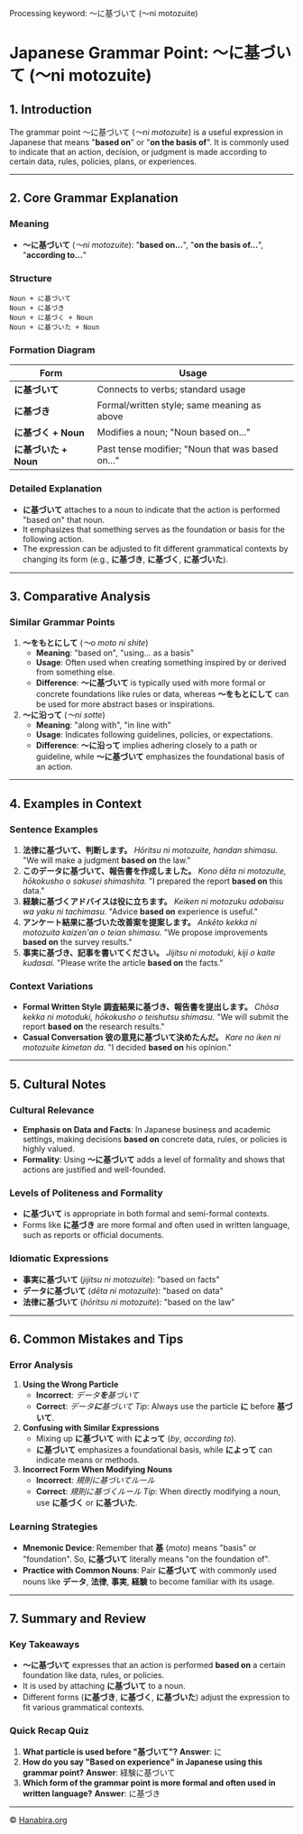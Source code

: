 Processing keyword: ～に基づいて (〜ni motozuite)
# Japanese Grammar Point: ～に基づいて (〜ni motozuite)

## 1. Introduction
The grammar point ～に基づいて (*〜ni motozuite*) is a useful expression in Japanese that means "**based on**" or "**on the basis of**". It is commonly used to indicate that an action, decision, or judgment is made according to certain data, rules, policies, plans, or experiences.

---
## 2. Core Grammar Explanation
### Meaning
- **～に基づいて** (*〜ni motozuite*): "**based on...**", "**on the basis of...**", "**according to...**"
### Structure
```plaintext
Noun + に基づいて
Noun + に基づき
Noun + に基づく + Noun
Noun + に基づいた + Noun
```
### Formation Diagram
| Form                   | Usage                                        |
|------------------------|----------------------------------------------|
| **に基づいて**        | Connects to verbs; standard usage             |
| **に基づき**          | Formal/written style; same meaning as above    |
| **に基づく + Noun**   | Modifies a noun; "Noun based on..."            |
| **に基づいた + Noun** | Past tense modifier; "Noun that was based on..." |
### Detailed Explanation
- **に基づいて** attaches to a noun to indicate that the action is performed "based on" that noun.
- It emphasizes that something serves as the foundation or basis for the following action.
- The expression can be adjusted to fit different grammatical contexts by changing its form (e.g., **に基づき**, **に基づく**, **に基づいた**).
---
## 3. Comparative Analysis
### Similar Grammar Points
1. **～をもとにして** (*〜o moto ni shite*)
   - **Meaning**: "based on", "using... as a basis"
   - **Usage**: Often used when creating something inspired by or derived from something else.
   - **Difference**: **～に基づいて** is typically used with more formal or concrete foundations like rules or data, whereas **～をもとにして** can be used for more abstract bases or inspirations.
2. **～に沿って** (*〜ni sotte*)
   - **Meaning**: "along with", "in line with"
   - **Usage**: Indicates following guidelines, policies, or expectations.
   - **Difference**: **～に沿って** implies adhering closely to a path or guideline, while **～に基づいて** emphasizes the foundational basis of an action.
---
## 4. Examples in Context
### Sentence Examples
1. **法律に基づいて、判断します。**
   *Hōritsu ni motozuite, handan shimasu.*
   "We will make a judgment **based on** the law."
2. **このデータに基づいて、報告書を作成しました。**
   *Kono dēta ni motozuite, hōkokusho o sakusei shimashita.*
   "I prepared the report **based on** this data."
3. **経験に基づくアドバイスは役に立ちます。**
   *Keiken ni motozuku adobaisu wa yaku ni tachimasu.*
   "Advice **based on** experience is useful."
4. **アンケート結果に基づいた改善案を提案します。**
   *Ankēto kekka ni motozuita kaizen'an o teian shimasu.*
   "We propose improvements **based on** the survey results."
5. **事実に基づき、記事を書いてください。**
   *Jijitsu ni motoduki, kiji o kaite kudasai.*
   "Please write the article **based on** the facts."
### Context Variations
- **Formal Written Style**
  **調査結果に基づき、報告書を提出します。**
  *Chōsa kekka ni motoduki, hōkokusho o teishutsu shimasu.*
  "We will submit the report **based on** the research results."
- **Casual Conversation**
  **彼の意見に基づいて決めたんだ。**
  *Kare no iken ni motozuite kimetan da.*
  "I decided **based on** his opinion."
---
## 5. Cultural Notes
### Cultural Relevance
- **Emphasis on Data and Facts**: In Japanese business and academic settings, making decisions **based on** concrete data, rules, or policies is highly valued.
- **Formality**: Using **～に基づいて** adds a level of formality and shows that actions are justified and well-founded.
### Levels of Politeness and Formality
- **に基づいて** is appropriate in both formal and semi-formal contexts.
- Forms like **に基づき** are more formal and often used in written language, such as reports or official documents.
### Idiomatic Expressions
- **事実に基づいて** (*jijitsu ni motozuite*): "based on facts"
- **データに基づいて** (*dēta ni motozuite*): "based on data"
- **法律に基づいて** (*hōritsu ni motozuite*): "based on the law"
---
## 6. Common Mistakes and Tips
### Error Analysis
1. **Using the Wrong Particle**
   - **Incorrect**: *データ**を**基づいて*
   - **Correct**: *データ**に**基づいて*
   *Tip*: Always use the particle **に** before **基づいて**.
2. **Confusing with Similar Expressions**
   - Mixing up **に基づいて** with **によって** (*by*, *according to*).
   - **に基づいて** emphasizes a foundational basis, while **によって** can indicate means or methods.
3. **Incorrect Form When Modifying Nouns**
   - **Incorrect**: *規則に基づいてルール*
   - **Correct**: *規則に基づくルール*
   *Tip*: When directly modifying a noun, use **に基づく** or **に基づいた**.
### Learning Strategies
- **Mnemonic Device**: Remember that **基** (*moto*) means "basis" or "foundation". So, **に基づいて** literally means "on the foundation of".
- **Practice with Common Nouns**: Pair **に基づいて** with commonly used nouns like **データ**, **法律**, **事実**, **経験** to become familiar with its usage.
---
## 7. Summary and Review
### Key Takeaways
- **～に基づいて** expresses that an action is performed **based on** a certain foundation like data, rules, or policies.
- It is used by attaching **に基づいて** to a noun.
- Different forms (**に基づき**, **に基づく**, **に基づいた**) adjust the expression to fit various grammatical contexts.
### Quick Recap Quiz
1. **What particle is used before "基づいて"?**
   **Answer**: に
2. **How do you say "Based on experience" in Japanese using this grammar point?**
   **Answer**: 経験に基づいて
3. **Which form of the grammar point is more formal and often used in written language?**
   **Answer**: に基づき


---

© [Hanabira.org](https://hanabira.org)
